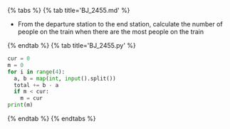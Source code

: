 {% tabs %}
{% tab title='BJ_2455.md' %}

* From the departure station to the end station, calculate the number of people on the train when there are the most people on the train

{% endtab %}
{% tab title='BJ_2455.py' %}

```py
cur = 0
m = 0
for i in range(4):
  a, b = map(int, input().split())
  total += b - a
  if m < cur:
    m = cur
print(m)
```

{% endtab %}
{% endtabs %}